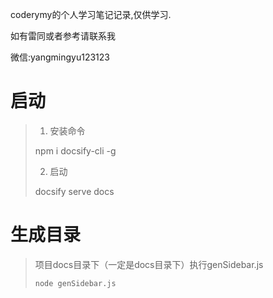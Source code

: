 coderymy的个人学习笔记记录,仅供学习.

如有雷同或者参考请联系我

微信:yangmingyu123123







# 启动

> 1. 安装命令
>
> npm i docsify-cli -g
>
> 2. 启动
>
> docsify serve docs



# 生成目录

> 项目docs目录下（一定是docs目录下）执行genSidebar.js
>
> ```
> node genSidebar.js
> ```
